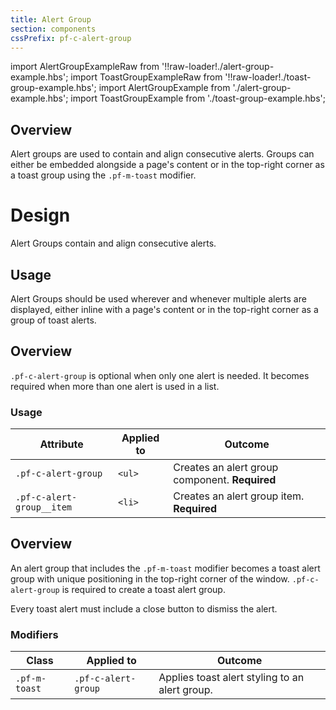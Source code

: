 ```yaml
---
title: Alert Group
section: components
cssPrefix: pf-c-alert-group
---
```


import AlertGroupExampleRaw from '!!raw-loader!./alert-group-example.hbs';
import ToastGroupExampleRaw from '!!raw-loader!./toast-group-example.hbs';
import AlertGroupExample from './alert-group-example.hbs';
import ToastGroupExample from './toast-group-example.hbs';

<Example 
  title="Alert group" 
  handlebars={AlertGroupExampleRaw} 
  html={AlertGroupExample()} />
        
<Example 
  title="Toast alert group" 
  fullPageOnly
  handlebars={ToastGroupExampleRaw} 
  hmtl={ToastGroupExample()} />

## Overview

Alert groups are used to contain and align consecutive alerts. Groups can either be embedded alongside a page's content or in the top-right corner as a toast group using the `.pf-m-toast` modifier.


# Design

Alert Groups contain and align consecutive alerts.

## Usage

Alert Groups should be used wherever and whenever multiple alerts are displayed, either inline with a page's content or in the top-right corner as a group of toast alerts.

## Overview

`.pf-c-alert-group` is optional when only one alert is needed. It becomes required when more than one alert is used in a list.

### Usage

| Attribute | Applied to | Outcome |
| -- | -- | -- |
| `.pf-c-alert-group` | `<ul>` | Creates an alert group component. **Required** |
| `.pf-c-alert-group__item` | `<li>` | Creates an alert group item. **Required** |


## Overview

An alert group that includes the `.pf-m-toast` modifier becomes a toast alert group with unique positioning in the top-right corner of the window. `.pf-c-alert-group` is required to create a toast alert group.

Every toast alert must include a close button to dismiss the alert.

### Modifiers

| Class | Applied to | Outcome |
| -- | -- | -- |
| `.pf-m-toast`| `.pf-c-alert-group` | Applies toast alert styling to an alert group. |
